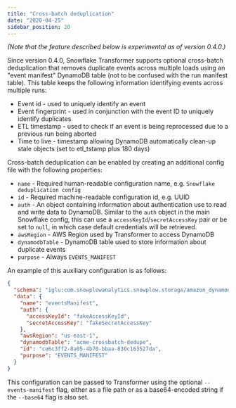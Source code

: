 ```yaml
---
title: "Cross-batch deduplication"
date: "2020-04-25"
sidebar_position: 20
---
```


_(Note that the feature described below is experimental as of version 0.4.0.)_

Since version 0.4.0, Snowflake Transformer supports optional cross-batch deduplication that removes duplicate events across multiple loads using an "event manifest" DynamoDB table (not to be confused with the run manifest table). This table keeps the following information identifying events across multiple runs:

- Event id - used to uniquely identify an event
- Event fingerprint - used in conjunction with the event ID to uniquely identify duplicates
- ETL timestamp - used to check if an event is being reprocessed due to a previous run being aborted
- Time to live - timestamp allowing DynamoDB automatically clean-up stale objects (set to etl\_tstamp plus 180 days)

Cross-batch deduplication can be enabled by creating an additional config file with the following properties:

- `name` - Required human-readable configuration name, e.g. `Snowflake deduplication config`
- `id` - Required machine-readable configuration id, e.g. UUID
- `auth` - An object containing information about authentication use to read and write data to DynamoDB. Similar to the `auth` object in the main Snowflake config, this can use a `accessKeyId`/`secretAccessKey` pair or be set to `null`, in which case default credentials will be retrieved.
- `awsRegion` - AWS Region used by Transformer to access DynamoDB
- `dynamodbTable` - DynamoDB table used to store information about duplicate events
- `purpose` - Always `EVENTS_MANIFEST`

An example of this auxiliary configuration is as follows:

```json
{
  "schema": "iglu:com.snowplowanalytics.snowplow.storage/amazon_dynamodb_config/jsonschema/2-0-0",
  "data": {
    "name": "eventsManifest",
    "auth": {
      "accessKeyId": "fakeAccessKeyId",
      "secretAccessKey": "fakeSecretAccessKey"
    },
    "awsRegion": "us-east-1",
    "dynamodbTable": "acme-crossbatch-dedupe",
    "id": "ce6c3ff2-8a05-4b70-bbaa-830c163527da",
    "purpose": "EVENTS_MANIFEST"
  }
}
```

This configuration can be passed to Transformer using the optional `--events-manifest` flag, either as a file path or as a base64-encoded string if the `--base64` flag is also set.
